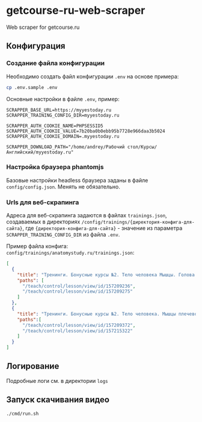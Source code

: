 # getcourse-ru-web-scraper
Web scraper for getcourse.ru

## Конфигурация
### Создание файла конфигурации
Необходимо создать файл конфигурации ```.env``` на основе примера:
```bash
cp .env.sample .env
```
Основные настройки в файле ```.env```, пример:
```
SCRAPPER_BASE_URL=https://myyestoday.ru
SCRAPPER_TRAINING_CONFIG_DIR=myyestoday.ru

SCRAPPER_AUTH_COOKIE_NAME=PHPSESSID5
SCRAPPER_AUTH_COOKIE_VALUE=7b20ba0b0ebb95b7728e966daa3b5024
SCRAPPER_AUTH_COOKIE_DOMAIN=.myyestoday.ru

SCRAPPER_DOWNLOAD_PATH="/home/andrey/Рабочий стол/Курсы/Английский/myyestoday.ru"
```

### Настройка браузера phantomjs
Базовые настройки headless браузера заданы в файле ```config/config.json```. Менять не обязательно.

### Urls для веб-скрапинга
Адреса для веб-скрапинга задаются в файлах ```trainings.json```, создаваемых в директориях ```/config/trainings/{директория-конфига-для-сайта}```, где ```{директория-конфига-для-сайта}``` - значение из параметра ```SCRAPPER_TRAINING_CONFIG_DIR``` из файла ```.env```.

Пример файла конфига: ```config/trainings/anatomystudy.ru/trainings.json```:
```json
[
  {
    "title": "Тренинги. Бонусные курсы №2. Тело человека Мышцы. Голова и шея",
    "paths": [
      "/teach/control/lesson/view/id/157209236",
      "/teach/control/lesson/view/id/157209275"
    ]
  },
  {
    "title": "Тренинги. Бонусные курсы №2. Тело человека. Мышцы плечевого пояса",
    "paths":[
      "/teach/control/lesson/view/id/157209372",
      "/teach/control/lesson/view/id/157215322"
    ]
  }
]
```
## Логирование 
Подробные логи см. в директории ```logs```

## Запуск скачивания видео
```bash
./сmd/run.sh
```
